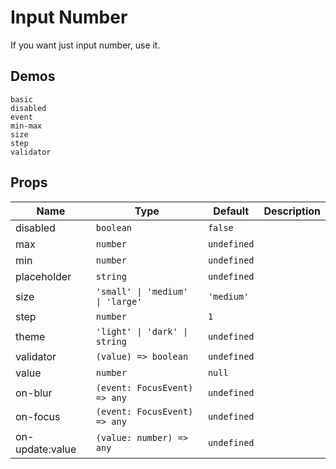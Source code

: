 # Input Number
If you want just input number, use it.

## Demos
```demo
basic
disabled
event
min-max
size
step
validator
```

## Props
|Name|Type|Default|Description|
|-|-|-|-|
|disabled|`boolean`|`false`||
|max|`number`|`undefined`||
|min|`number`|`undefined`||
|placeholder|`string`|`undefined`||
|size|`'small' \| 'medium' \| 'large'`|`'medium'`||
|step|`number`|`1`||
|theme|`'light' \| 'dark' \| string`|`undefined`||
|validator|`(value) => boolean`|`undefined`||
|value|`number`|`null`||
|on-blur|`(event: FocusEvent) => any`|`undefined`||
|on-focus|`(event: FocusEvent) => any`|`undefined`||
|on-update:value|`(value: number) => any`|`undefined`||
